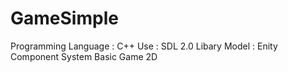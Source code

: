 # GameSimple
Programming Language : C++
Use : SDL 2.0 Libary
Model : Enity Component System
Basic Game 2D
